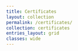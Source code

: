 ```yaml
---
title: Certificates
layout: collection
permalink: /certificates/
collection: certificates
entries_layout: grid
classes: wide
---
```

